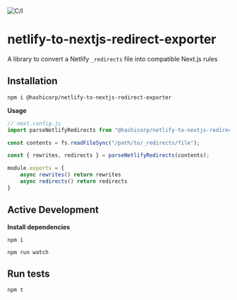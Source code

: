 ![C/I](https://github.com/hashicorp/netlify-to-nextjs-redirect-exporter/workflows/C/I/badge.svg)

# netlify-to-nextjs-redirect-exporter

A library to convert a Netlify `_redirects` file into compatible Next.js rules

## Installation

```shell
npm i @hashicorp/netlify-to-nextjs-redirect-exporter
```

**Usage**

```ts
// next.config.js
import parseNetlifyRedirects from "@hashicorp/netlify-to-nextjs-redirect-exporter";

const contents = fs.readFileSync("/path/to/_redirects/file");

const { rewrites, redirects } = parseNetlifyRedirects(contents);

module.exports = {
    async rewrites() return rewrites
    async redirects() return redirects
}
```

## Active Development

**Install dependencies**

```shell
npm i
```

```shell
npm run watch
```

## Run tests

```shell
npm t
```
